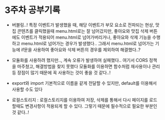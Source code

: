 # 3주차 공부기록

-   버블링..!
    특정 이벤트가 발생했을 때, 해당 이벤트가 부모 요소로 전파되는 현상, 맛집 콘텐츠를 클릭했을때 menu.html로는 잘 넘어갔지만, 좋아요와 맛집 삭제 버튼에도 이벤트가 적용되어 menu.html로 넘어가버리거나, 좋아요와 삭제 기능을 수행하고 menu.html로 넘어가는 경우가 발생했다.. 그래서 menu.html로 넘어가는 기능에 if문을 사용하여 좋아요와 삭제 버튼의 경우를 제외하여 해결했다..?

-   모듈화를 사용하려 했지만.., 계속 오류가 발생하여 실패했다.. 여기서 CORS 정책을 마주쳤고, 해결방법을 찾지 못했다
    모듈화를 이용하면 함수처럼 재사용이나 관리 등 장점이 많기 때문에 꼭 사용하는 것이 좋을 것 같다..!

-   export와 import 기본적으로 이름을 같게 전달할 수 있지만, default를 이용해서 사용할 수도 있다

-   로컬스토리지 : 로컬스토리지를 이용하여 저장, 삭제를 통해서 다시 페이지를 로드할때도 변경사항이 적용되게 할 수 있다. 그렇기 때문에 필수적으로 필요한 부분인 것 같다..!
